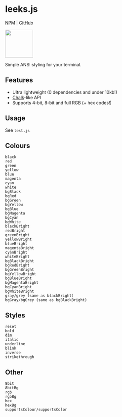 # leeks.js
[NPM](https://www.npmjs.com/package/leeks.js)   |   [GitHub](https://github.com/ohlookitsderpy/leeks.js)

 <img src='https://leeks.js.org/img/leeks-logo.png' height='90' width='90'>
 
Simple ANSI styling for your terminal. 

## Features
* Ultra lightweight (0 dependencies and under 10kb!)
* [Chalk](https://github.com/chalk/chalk)-like API
* Supports 4-bit, 8-bit and full RGB (+ hex codes!)

## Usage
See ``test.js``

## Colours
```
black
red
green
yellow
blue
magenta
cyan
white
bgBlack
bgRed
bgGreen
bgYellow
bgBlue
bgMagenta
bgCyan
bgWhite
blackBright
redBright
greenBright
yellowBright
blueBright
magentaBright
cyanBright
whiteBright
bgBlackBright
bgRedBright
bgGreenBright
bgYellowBright
bgBlueBright
bgMagentaBright
bgCyanBright
bgWhiteBright
gray/grey (same as blackBright)
bgGray/bgGrey (same as bgBlackBright)
```
## Styles
```
reset
bold
dim
italic
underline
blink
inverse
strikethrough
```

## Other
```
8bit
8bitBg
rgb
rgbBg
hex
hexBg
supportsColour/supportsColor
```
